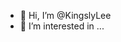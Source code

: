- 👋 Hi, I’m @KingslyLee
- 👀 I’m interested in ...

<!---
KingslyLee/KingslyLee is a ✨ special ✨ repository because its `README.md` (this file) appears on your GitHub profile.
You can click the Preview link to take a look at your changes.
--->
